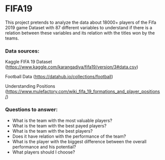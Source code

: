 # FIFA19
This project pretends to analyze the data about 18000+ players of the Fifa 2019 game Dataset with 87 different variables to understand if there is a relation between these variables and its relation with the titles won by the teams.

### Data sources:
Kaggle FIFA 19 Dataset (https://www.kaggle.com/karangadiya/fifa19/version/3#data.csv) 

Football Data (https://datahub.io/collections/football)

Understanding Positions (https://www.mulefactory.com/wiki_fifa_19_formations_and_player_positions/)

### Questions to answer:
- What is the team with the most valuable players?
- What is the team with the best payed players?
- What is the team with the best players?
- Does it have relation with the performance of the team?
- What is the player with the biggest difference between the overall performance and his potential?
- What players should I choose?
